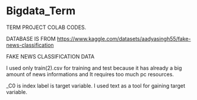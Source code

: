 # Bigdata_Term

TERM PROJECT COLAB CODES.

DATABASE IS FROM https://www.kaggle.com/datasets/aadyasingh55/fake-news-classification

FAKE NEWS CLASSIFICATION DATA

I used only train(2).csv for training and test because it has already a big amount of news informations and It requires too much pc resources.

_C0 is index label is target variable. I used text as a tool for gaining target variable.
